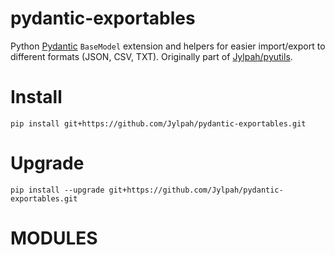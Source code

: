 # pydantic-exportables

Python [Pydantic](https://pydantic.dev) `BaseModel` extension and helpers for easier import/export to different formats (JSON, CSV, TXT). Originally part of [Jylpah/pyutils](/Jylpah/pyutils).

# Install

```
pip install git+https://github.com/Jylpah/pydantic-exportables.git
```

# Upgrade

```
pip install --upgrade git+https://github.com/Jylpah/pydantic-exportables.git
```

# MODULES 


